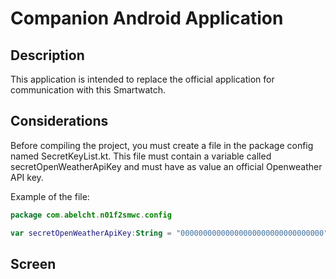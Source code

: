 # Companion Android Application
## Description
This application is intended to replace the official application for communication with this Smartwatch.

## Considerations
Before compiling the project, you must create a file in the package config named SecretKeyList.kt. This file must contain a variable called secretOpenWeatherApiKey and must have as value an official Openweather API key.  

Example of the file:
```kotlin
package com.abelcht.n01f2smwc.config

var secretOpenWeatherApiKey:String = "00000000000000000000000000000000"
```

## Screen

